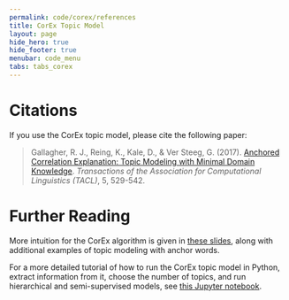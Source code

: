 ```yaml
---
permalink: code/corex/references
title: CorEx Topic Model
layout: page
hide_hero: true
hide_footer: true
menubar: code_menu
tabs: tabs_corex
---
```


# Citations

If you use the CorEx topic model, please cite the following paper:

> Gallagher, R. J., Reing, K., Kale, D., & Ver Steeg, G. (2017). [Anchored Correlation Explanation: Topic Modeling with Minimal Domain Knowledge](/publications/gallagher2017anchored). *Transactions of the Association for Computational Linguistics (TACL)*, 5, 529-542.

# Further Reading

More intuition for the CorEx algorithm is given in [these slides](/files/slides/gallagher2017anchored_naccl2018.pdf), along with additional examples of topic modeling with anchor words.

For a more detailed tutorial of how to run the CorEx topic model in Python, extract information from it, choose the number of topics, and run hierarchical and semi-supervised models, see [this Jupyter notebook](https://github.com/gregversteeg/corex_topic/blob/master/corextopic/example/corex_topic_example.ipynb).
